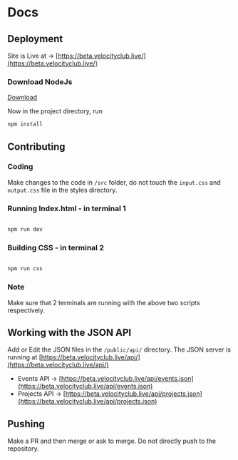 # Docs

## Deployment

Site is Live at → [https://beta.velocityclub.live/](https://beta.velocityclub.live/)

### Download NodeJs

[Download](https://nodejs.org/en/download/)

Now in the project directory, run

```bash
npm install
```

## Contributing

### Coding

Make changes to the code in `/src` folder, do not touch the `input.css` and `output.css` file in the styles directory.

### Running Index.html - in terminal 1

```bash

npm run dev

```

### Building CSS - in terminal 2

```bash

npm run css

```

### Note

Make sure that 2 terminals are running with the above two scripts respectively.

## Working with the JSON API

Add or Edit the JSON files in the `/public/api/` directory.
The JSON server is running at [https://beta.velocityclub.live/api/](https://beta.velocityclub.live/api/)

- Events API → [https://beta.velocityclub.live/api/events.json](https://beta.velocityclub.live/api/events.json)
- Projects API → [https://beta.velocityclub.live/api/projects.json](https://beta.velocityclub.live/api/projects.json)

## Pushing

Make a PR and then merge or ask to merge. Do not directly push to the repository.

